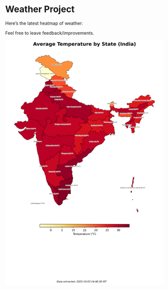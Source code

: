 # Weather Project

Here’s the latest heatmap of weather:

Feel free to leave feedback/improvements.

![India Heatmap](docs/assets/india_heatmap.png?v=DF9308)
